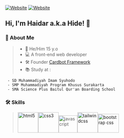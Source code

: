 [![Website](https://img.shields.io/badge/My-Portfolio-blue)](https://haaidar.netlify.app/)
[![Website](https://img.shields.io/badge/My-Instagram-orange)](https://www.instagram.com/haidar_rosy.id/)
##  Hi, I'm **Haidar** a.k.a **Hide**! 👋


 ### 🚀 About Me
> + 🧑 He/Him 15 y.o 
> + 💻 A front-end web developer 
> + 🛠 Founder [Cardbot Framework](https://cardbot.netlify.app/)
> + 📚 Study at : 
```
 - SD Muhammadiyah Imam Syuhodo
 - SMP Muhammadiyah Program Khusus Surakarta
 - SMA Science Plus Baitul Qur'an Boarding School
```

 ### 🛠 Skills

> <p align="left"> <a href="https://html.spec.whatwg.org/"><img src="https://raw.githubusercontent.com/abranhe/programming-languages-logos/master/src/html/html.svg" alt="html5" width="65" height="65"></a><a href="https://www.w3.org/TR/CSS/#css"><img src="https://raw.githubusercontent.com/detain/svg-logos/master/svg/css-3.svg" alt="css3" width="65" height="65"></a><img src="https://raw.githubusercontent.com/detain/svg-logos/master/svg/logo-javascript.svg" alt="javascript" width="60" height="55"></a><a href="https://tailwindcss.com/"><img src="https://upload.wikimedia.org/wikipedia/commons/thumb/d/d5/Tailwind_CSS_Logo.svg/600px-Tailwind_CSS_Logo.svg.png?20211001194333" alt="tailwindcss" width="65" height="65"></a><a href="https://getbootstrap.com/"><img src="https://upload.wikimedia.org/wikipedia/commons/thumb/b/b2/Bootstrap_logo.svg/2560px-Bootstrap_logo.svg.png" alt="bootstrap css" width="67" height="60"></a></p>
